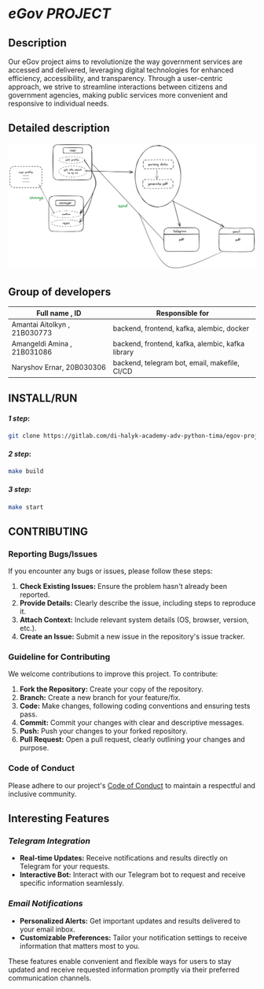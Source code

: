 
# _eGov PROJECT_


## Description

Our eGov project aims to revolutionize the way government services are accessed and delivered, leveraging digital technologies for enhanced efficiency, accessibility, and transparency. Through a user-centric approach, we strive to streamline interactions between citizens and government agencies, making public services more convenient and responsive to individual needs.

## Detailed description

![Image Description](projectDetail.png)


## Group of developers
| Full name , ID| Responsible for  | 
| ------ | ------ |
| Amantai Aitolkyn , 21B030773 | backend, frontend, kafka, alembic, docker |
| Amangeldi Amina , 21B031086 | backend, frontend, kafka, alembic,  kafka library|
| Naryshov Ernar, 20B030306 | backend, telegram bot, email, makefile, CI/CD |

## INSTALL/RUN
#### _1 step_:
```sh
git clone https://gitlab.com/di-halyk-academy-adv-python-tima/egov-project.git
```
#### _2 step_:
```sh
make build
```
#### _3 step_:
```sh
make start
```
## CONTRIBUTING

### Reporting Bugs/Issues
If you encounter any bugs or issues, please follow these steps:
1. **Check Existing Issues:** Ensure the problem hasn't already been reported.
2. **Provide Details:** Clearly describe the issue, including steps to reproduce it.
3. **Attach Context:** Include relevant system details (OS, browser, version, etc.).
4. **Create an Issue:** Submit a new issue in the repository's issue tracker.

### Guideline for Contributing
We welcome contributions to improve this project. To contribute:
1. **Fork the Repository:** Create your copy of the repository.
2. **Branch:** Create a new branch for your feature/fix.
3. **Code:** Make changes, following coding conventions and ensuring tests pass.
4. **Commit:** Commit your changes with clear and descriptive messages.
5. **Push:** Push your changes to your forked repository.
6. **Pull Request:** Open a pull request, clearly outlining your changes and purpose.

### Code of Conduct
Please adhere to our project's [Code of Conduct](link/to/code_of_conduct.md) to maintain a respectful and inclusive community.

## Interesting Features

### _Telegram Integration_
- **Real-time Updates:** Receive notifications and results directly on Telegram for your requests.
- **Interactive Bot:** Interact with our Telegram bot to request and receive specific information seamlessly.

### _Email Notifications_
- **Personalized Alerts:** Get important updates and results delivered to your email inbox.
- **Customizable Preferences:** Tailor your notification settings to receive information that matters most to you.

These features enable convenient and flexible ways for users to stay updated and receive requested information promptly via their preferred communication channels.
